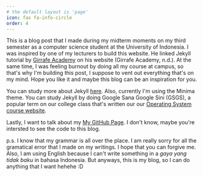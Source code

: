 ```yaml
---
# the default layout is 'page'
icon: fas fa-info-circle
order: 4
---
```


<!-- > Add Markdown syntax content to file `_tabs/about.md`{: .filepath } and it will show up on this page.
{: .prompt-tip } -->

This is a blog post that I made during my midterm moments on my third semester as a computer science student at the University of Indonesia. I was inspired by one of my lecturers to build this website. He linked Jekyll tutorial by [Girrafe Academy](https://www.youtube.com/playlist?list=PLLAZ4kZ9dFpOPV5C5Ay0pHaa0RJFhcmcB) on his website (Girrafe Academy, n.d.). At the same time, I was feeling burnout by doing all my course at campus, so that's why I'm building this post, I suppose to vent out everything that's on my mind. Hope you like it and maybe this blog can be an inspiration for you.

You can study more about Jekyll [here](https://jekyllrb.com/). Also, currently I'm using the Minima theme. You can study Jekyll by doing Google Sana Google Sini (GSGS), a popular term on our college class that's written our our [Operating System course website]('https://os.vlsm.org/').

Lastly, I want to talk about my [My GitHub Page](https://github.com/KronosDP). I don't know, maybe you're intersted to see the code to this blog.

p.s. I know that my grammar is all over the place. I am really sorry for all the gramatical error that I made on my writings. I hope that you can forgive me. Also, I am using English because I can't write something in a _gaya yang tidak baku_ in bahasa Indonesia. But anyways, this is my blog, so I can do anything that I want hehehe :D
